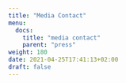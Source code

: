 ```yaml
---
title: "Media Contact"
menu:
  docs:
    title: "media contact"
    parent: "press"
weight: 180
date: 2021-04-25T17:41:13+02:00
draft: false
---
```


